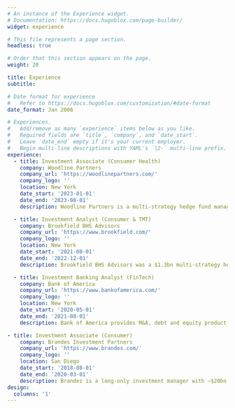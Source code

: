 ```yaml
---
# An instance of the Experience widget.
# Documentation: https://docs.hugoblox.com/page-builder/
widget: experience

# This file represents a page section.
headless: true

# Order that this section appears on the page.
weight: 20

title: Experience
subtitle:

# Date format for experience
#   Refer to https://docs.hugoblox.com/customization/#date-format
date_format: Jan 2006

# Experiences.
#   Add/remove as many `experience` items below as you like.
#   Required fields are `title`, `company`, and `date_start`.
#   Leave `date_end` empty if it's your current employer.
#   Begin multi-line descriptions with YAML's `|2-` multi-line prefix.
experience:
  - title: Investment Associate (Consumer Health) 
    company: Woodline Partners
    company_url: 'https://woodlinepartners.com/'
    company_logo: ''
    location: New York
    date_start: '2023-01-01'
    date_end: '2023-08-01'
    description: Woodline Partners is a multi-strategy hedge fund managing $8bn+ in assets

  - title: Investment Analyst (Consumer & TMT)
    company: Brookfield BHS Advisors
    company_url: 'https://www.brookfield.com/'
    company_logo: ''
    location: New York
    date_start: '2021-08-01'
    date_end: '2022-12-01'
    description: Brookfield BHS Advisors was a $1.3bn multi-strategy hedge fund platform within Brookfield (ceased operations in 2023)

  - title: Investment Banking Analyst (FinTech)
    company: Bank of America
    company_url: 'https://www.bankofamerica.com/'
    company_logo: ''
    location: New York
    date_start: '2020-05-01'
    date_end: '2021-08-01'
    description: Bank of America provides M&A, debt and equity product expertise to deliver integrated financial solutions for its clients

- title: Investment Associate (Consumer)
    company: Brandes Investment Partners
    company_url: 'https://www.brandes.com/'
    company_logo: ''
    location: San Diego
    date_start: '2018-08-01'
    date_end: '2020-03-01'
    description: Brandes is a long-only investment manager with ~$20bn in assets
design:
  columns: '1'
---
```

